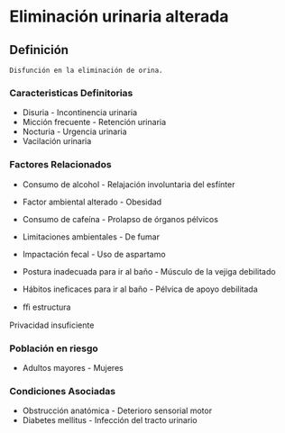 # Eliminación urinaria alterada
## Definición
	Disfunción en la eliminación de orina.

### Caracteristicas Definitorias
- Disuria  - Incontinencia 
urinaria  
- Micción frecuente  - Retención urinaria  
- Nocturia  - Urgencia urinaria   
- Vacilación urinaria

### Factores Relacionados
- Consumo de alcohol  - Relajación involuntaria del 
esfínter  
 
- Factor ambiental alterado  - Obesidad  
 
- Consumo de cafeína  - Prolapso de órganos pélvicos  
 
- Limitaciones ambientales  - De fumar  
 
- Impactación fecal  - Uso de aspartamo  
 
- Postura inadecuada para ir al 
baño  - Músculo de la vejiga 
debilitado  
 
- Hábitos ineficaces para ir al 
baño  - Pélvica de apoyo debilitada  
 
- ﬃ  estructura  
 
Privacidad insuficiente

### Población en riesgo
- Adultos mayores  - Mujeres

### Condiciones Asociadas
- Obstrucción anatómica  - Deterioro sensorial motor   
- Diabetes mellitus  - Infección del tracto urinario


